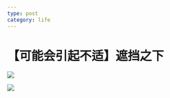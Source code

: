 ```yaml
---
type: post
category: life
---
```

# 【可能会引起不适】遮挡之下

![](http://i.imgur.com/p9ezLM3.jpg)

![](http://i.imgur.com/wohFth3.jpg)


